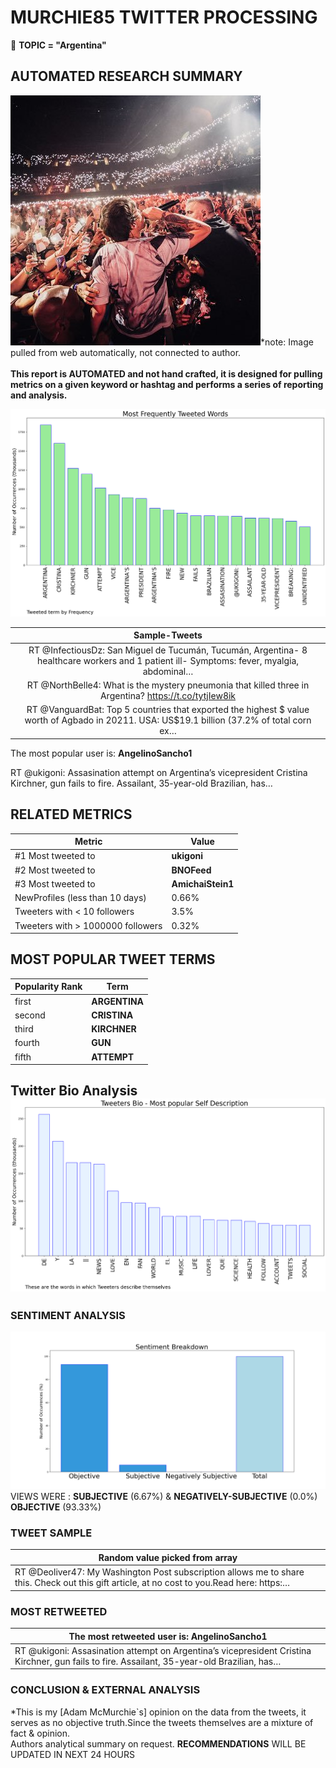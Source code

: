 # MURCHIE85 TWITTER PROCESSING 
&#x1F34E; **TOPIC = "Argentina"**

## AUTOMATED RESEARCH SUMMARY

![image](assets/2022-09-02hashtagImage.png)*note: Image pulled from web automatically, not connected to author.
<br></br>
<b> This report is AUTOMATED and not hand crafted, it is designed for pulling metrics on a given keyword or hashtag and performs a series of reporting and analysis.</b>



![image](assets/2022-09-02TWEETS.png)



|                **Sample-Tweets**        |
| :-------------: |
| RT @InfectiousDz: San Miguel de Tucumán, Tucumán, Argentina- 8 healthcare workers and 1 patient ill- Symptoms: fever, myalgia, abdominal… |
| RT @NorthBelle4: What is the mystery pneumonia that killed three in Argentina? https://t.co/tytjIew8ik |
| RT @VanguardBat: Top 5 countries that exported the highest $ value worth of Agbado in 20211. USA: US$19.1 billion (37.2% of total corn ex… |

The most popular user is: **AngelinoSancho1**
<div class="alert alert-block alert-danger"> RT @ukigoni: Assasination attempt on Argentina’s vicepresident Cristina Kirchner, gun fails to fire. Assailant, 35-year-old Brazilian, has…</div>

## RELATED METRICS<br>
| Metric | Value |
| ------------- | ------------- |
| #1 Most tweeted to  | **ukigoni** |
| #2 Most tweeted to  | **BNOFeed** |
| #3 Most tweeted to  | **AmichaiStein1** |
| NewProfiles (less than 10 days) | 0.66%  |
| Tweeters with < 10 followers  | 3.5%|
| Tweeters with > 1000000 followers  | 0.32%  |



## MOST POPULAR TWEET TERMS 


| Popularity Rank  | Term |
| ------------- | ------------- |
| first  | **ARGENTINA**  |
| second  | **CRISTINA**  |
| third  | **KIRCHNER** |
| fourth  | **GUN**  |
| fifth  | **ATTEMPT**  |


## Twitter Bio Analysis![image](assets/2022-09-02BIO.png)
### SENTIMENT ANALYSIS
![image](assets/2022-09-02sentiment.png)
VIEWS WERE : **SUBJECTIVE**  (6.67%) & **NEGATIVELY-SUBJECTIVE** (0.0%) **OBJECTIVE** (93.33%)

### TWEET SAMPLE 
| Random value picked from array |
| ------------- |
|RT @Deoliver47: My Washington Post subscription allows me to share this. Check out this gift article, at no cost to you.Read here: https:… |

### MOST RETWEETED 

| The most retweeted user is: **AngelinoSancho1**  |
| ------------- |
| RT @ukigoni: Assasination attempt on Argentina’s vicepresident Cristina Kirchner, gun fails to fire. Assailant, 35-year-old Brazilian, has… |

### CONCLUSION & EXTERNAL ANALYSIS

*This is my [Adam McMurchie`s] opinion on the data from the tweets, it serves as no objective truth.Since the tweets themselves are a mixture of fact & opinion.<br>
Authors analytical summary on request.
**RECOMMENDATIONS** WILL BE UPDATED IN NEXT  24 HOURS <br>